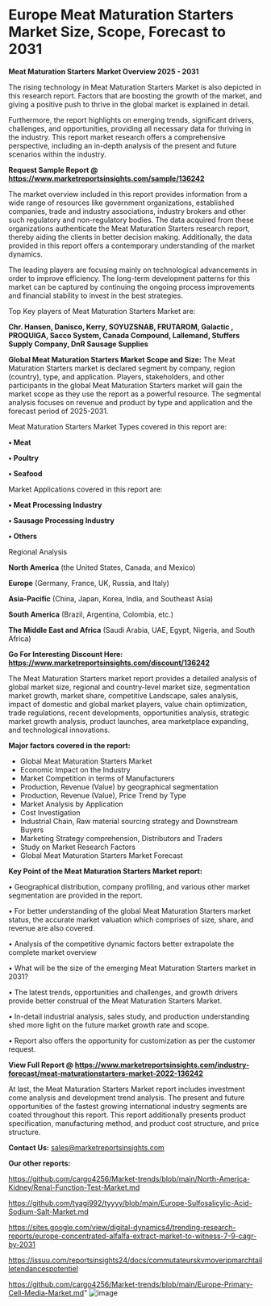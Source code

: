 # Europe Meat Maturation Starters Market Size, Scope, Forecast to 2031

<Strong> Meat Maturation Starters Market Overview 2025 - 2031</strong>

The rising technology in Meat Maturation Starters Market is also depicted in this research report. Factors that are boosting the growth of the market, and giving a positive push to thrive in the global market is explained in detail.

Furthermore, the report highlights on emerging trends, significant drivers, challenges, and opportunities, providing all necessary data for thriving in the industry. This report market research offers a comprehensive perspective, including an in-depth analysis of the present and future scenarios within the industry.

<strong>Request Sample Report @ <a href=https://www.marketreportsinsights.com/sample/136242>https://www.marketreportsinsights.com/sample/136242</a></strong>

The market overview included in this report provides information from a wide range of resources like government organizations, established companies, trade and industry associations, industry brokers and other such regulatory and non-regulatory bodies. The data acquired from these organizations authenticate the Meat Maturation Starters research report, thereby aiding the clients in better decision making. Additionally, the data provided in this report offers a contemporary understanding of the market dynamics.

The leading players are focusing mainly on technological advancements in order to improve efficiency. The long-term development patterns for this market can be captured by continuing the ongoing process improvements and financial stability to invest in the best strategies.

Top Key players of Meat Maturation Starters Market are:

<strong>Chr. Hansen, Danisco, Kerry, SOYUZSNAB, FRUTAROM, Galactic , PROQUIGA, Sacco System, Canada Compound, Lallemand, Stuffers Supply Company, DnR Sausage Supplies</strong>

<strong><b>Global Meat Maturation Starters Market Scope and Size:</b></strong>
The Meat Maturation Starters market is declared segment by company, region (country), type, and application. Players, stakeholders, and other participants in the global Meat Maturation Starters market will gain the market scope as they use the report as a powerful resource. The segmental analysis focuses on revenue and product by type and application and the forecast period of 2025-2031.

Meat Maturation Starters Market Types covered in this report are:

<strong>• Meat

• Poultry

• Seafood</strong>

Market Applications covered in this report are:

<strong>• Meat Processing Industry

• Sausage Processing Industry

• Others</strong> 

Regional Analysis

<strong>North America</strong> (the United States, Canada, and Mexico)

<strong>Europe</strong> (Germany, France, UK, Russia, and Italy)

<strong>Asia-Pacific</strong> (China, Japan, Korea, India, and Southeast Asia)

<strong>South America</strong> (Brazil, Argentina, Colombia, etc.)

<strong>The Middle East and Africa</strong> (Saudi Arabia, UAE, Egypt, Nigeria, and South Africa)

<strong>Go For Interesting Discount Here: <a href=https://www.marketreportsinsights.com/discount/136242>https://www.marketreportsinsights.com/discount/136242</a></strong>

The Meat Maturation Starters market report provides a detailed analysis of global market size, regional and country-level market size, segmentation market growth, market share, competitive Landscape, sales analysis, impact of domestic and global market players, value chain optimization, trade regulations, recent developments, opportunities analysis, strategic market growth analysis, product launches, area marketplace expanding, and technological innovations.

<strong><b>Major factors covered in the report:</b></strong>
<ul>
  <li>Global Meat Maturation Starters Market </li>
  <li>Economic Impact on the Industry</li>
  <li>Market Competition in terms of Manufacturers</li>
  <li>Production, Revenue (Value) by geographical segmentation</li>
  <li>Production, Revenue (Value), Price Trend by Type</li>
  <li>Market Analysis by Application</li>
  <li>Cost Investigation</li>
  <li>Industrial Chain, Raw material sourcing strategy and Downstream Buyers</li>
  <li>Marketing Strategy comprehension, Distributors and Traders</li>
  <li>Study on Market Research Factors</li>
  <li>Global Meat Maturation Starters Market Forecast</li>
</ul>

<strong><b>Key Point of the Meat Maturation Starters Market report:</b></strong>

• Geographical distribution, company profiling, and various other market segmentation are provided in the report.

• For better understanding of the global Meat Maturation Starters market status, the accurate market valuation which comprises of size, share, and revenue are also covered.

• Analysis of the competitive dynamic factors better extrapolate the complete market overview

• What will be the size of the emerging Meat Maturation Starters market in 2031?

• The latest trends, opportunities and challenges, and growth drivers provide better construal of the Meat Maturation Starters Market.

• In-detail industrial analysis, sales study, and production understanding shed more light on the future market growth rate and scope.

• Report also offers the opportunity for customization as per the customer request.

<strong><b>View Full Report @ <a href=https://www.marketreportsinsights.com/industry-forecast/meat-maturationstarters-market-2022-136242>https://www.marketreportsinsights.com/industry-forecast/meat-maturationstarters-market-2022-136242</a></b></strong>


At last, the Meat Maturation Starters Market report includes investment come analysis and development trend analysis. The present and future opportunities of the fastest growing international industry segments are coated throughout this report. This report additionally presents product specification, manufacturing method, and product cost structure, and price structure.

<strong>Contact Us:</strong>
sales@marketreportsinsights.com

<strong>Our other reports:</strong>

<a href=https://github.com/cargo4256/Market-trends/blob/main/North-America-Kidney/Renal-Function-Test-Market.md>https://github.com/cargo4256/Market-trends/blob/main/North-America-Kidney/Renal-Function-Test-Market.md</a>

<a href=https://github.com/tyagi992/tyyyy/blob/main/Europe-Sulfosalicylic-Acid-Sodium-Salt-Market.md>https://github.com/tyagi992/tyyyy/blob/main/Europe-Sulfosalicylic-Acid-Sodium-Salt-Market.md</a>

<a href=https://sites.google.com/view/digital-dynamics4/trending-research-reports/europe-concentrated-alfalfa-extract-market-to-witness-7-9-cagr-by-2031>https://sites.google.com/view/digital-dynamics4/trending-research-reports/europe-concentrated-alfalfa-extract-market-to-witness-7-9-cagr-by-2031</a>

<a href=https://issuu.com/reportsinsights24/docs/commutateurskvmoveripmarchtailletendancespotentiel>https://issuu.com/reportsinsights24/docs/commutateurskvmoveripmarchtailletendancespotentiel</a>

<a href=https://github.com/cargo4256/Market-trends/blob/main/Europe-Primary-Cell-Media-Market.md>https://github.com/cargo4256/Market-trends/blob/main/Europe-Primary-Cell-Media-Market.md</a>"
![image](https://github.com/user-attachments/assets/26bbc25c-4cc2-4574-b096-44f11ec88673)
